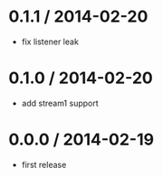 
0.1.1 / 2014-02-20 
==================

 * fix listener leak

0.1.0 / 2014-02-20 
==================

 * add stream1 support

0.0.0 / 2014-02-19 
==================

 * first release

